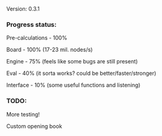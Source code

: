 Version: 0.3.1

### Progress status:

Pre-calculations - 100%

Board - 100% (17-23 mil. nodes/s)

Engine - 75% (feels like some bugs are still present)

Eval - 40% (it sorta works? could be better/faster/stronger)

Interface - 10% (some useful functions and listening)

### TODO:

More testing!

Custom opening book